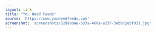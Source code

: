 ```yaml
---
layout: link
title: "You Need Feeds"
source: 'https://www.youneedfeeds.com'
screenshot: 'screenshots/52da90ae-633a-460a-a337-3eb9c2e9f931.jpg'
---
```


